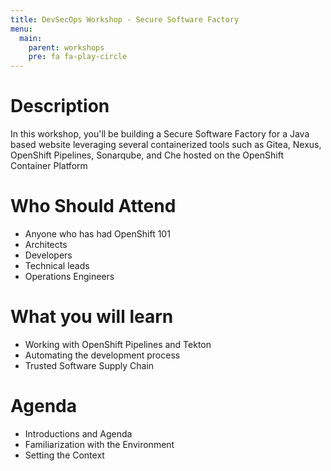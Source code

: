```yaml
---
title: DevSecOps Workshop - Secure Software Factory
menu:
  main:
    parent: workshops
    pre: fa fa-play-circle
---
```


# Description
In this workshop, you'll be building a Secure Software Factory for a Java based website leveraging several containerized tools such as Gitea, Nexus, OpenShift Pipelines, Sonarqube, and Che hosted on the OpenShift Container Platform

# Who Should Attend
- Anyone who has had OpenShift 101
- Architects
- Developers
- Technical leads
- Operations Engineers

# What you will learn
- Working with OpenShift Pipelines and Tekton
- Automating the development process
- Trusted Software Supply Chain

# Agenda
- Introductions and Agenda
- Familiarization with the Environment
- Setting the Context
